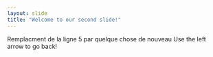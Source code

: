 ```yaml
---
layout: slide
title: "Welcome to our second slide!"
---
```

Remplacment de la ligne 5 par quelque chose de nouveau
Use the left arrow to go back!
